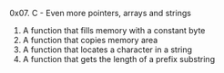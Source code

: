 0x07. C - Even more pointers, arrays and strings
1. A function that fills memory with a constant byte
2. A function that copies memory area
3. A function that locates a character in a string
4. A function that gets the length of a prefix substring
